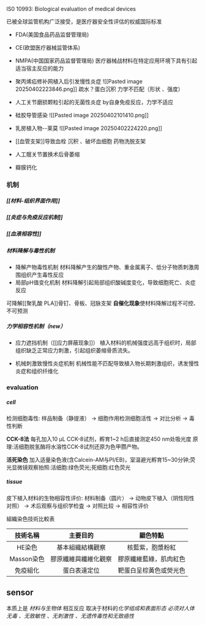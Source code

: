 IS0 10993: Biological evaluation of medical devices

已被全球监管机构广泛接受，是医疗器安全性评估的权威国际标准
- FDA(美国食品药品监督管理局)
- CE(欧盟医疗器械监管体系)
- NMPA(中国国家药品监督管理局)
医疗器械战材料在特定应用环境下具有引起适当宿主反应的能力


- 聚丙烯疝修补网植入后引发慢性炎症
	![[Pasted image 20250402223846.png]]
	疏水？蛋白沉积
	力学不匹配（形状 、强度）
- 人工关节磨损颗粒引起的无菌性炎症
	by自身免疫反应，力学不适应
- 硅胶导管感染
	![[Pasted image 20250402101410.png]]

- 乳房植入物--莱莫
					![[Pasted image 20250402224220.png]]
- [[血管支架]]导致血栓
		沉积 、破坏血细胞			药物洗脱支架
- 人工髋关节置换术后骨萎缩
- 瓣膜钙化

### 机制
##### [[材料-组织界面作用]]

##### [[炎症与免疫反应机制]]

##### [[血液相容性]]

##### 材料降解与毒性机制

- 降解产物毒性机制
材料降解产生的酸性产物、重金属离子、低分子物质刺激周围组织产生毒性反应
- 局部pH值变化机制
材料降解引起局部组织酸碱度变化，导致细胞死亡、炎症反应


可降解[[聚乳酸 PLA]]骨钉、骨板、冠脉支架
**自催化现象**使材料降解过程不可控、不可预测


##### 力学相容性机制（new）

- 应力遮挡机制（[[应力屏蔽现象]]）
植入材料的机械强度远高于组织时，局部组织缺乏正常应力刺激，引起组织萎缩骨质流失。

- 机械刺激致慢性炎症机制
机械性能不匹配导致植入物长期刺激组织，诱发慢性炎症和组织纤维化



### evaluation

##### cell
检测细胞毒性:
样品制备（静提液） → 细胞作用检测细胞活性 → 对比分析 → 毒性判断

**CCK-8法**
每孔加入10 μL CCK-8试剂，孵育1~2 h后直接测定450 nm处吸光度
原理:活细胞脱氢酶将水溶性CCK-8试剂还原为色甲臜产物。

**活死染色**
加入适量染色液(含Calcein-AM与PI/EB)，室温避光孵育15~30分钟;荧光显微镜观察拍照:活细胞:绿色荧光;死细胞:红色荧光


##### tissue
皮下植入材料的生物相容性评价:
材料制备（圆片） → 动物皮下植入（阴性阳性对照） → 术后观察与组织学检査 → 对照比较 → 相容性评价


組織染色技術比較表

|技術名稱|主要目的|顯色特點|
|:-:|:-:|:-:|
|HE染色|基本組織結構觀察|核藍紫，胞漿粉紅|
|Masson染色|膠原纖維與纖維化觀察|膠原纖維藍綠，肌肉紅色|
|免疫組化|蛋白表達定位|靶蛋白呈棕黃色或熒光色|

## sensor
本质上是 *材料与生物体* 相互反应
取决于材料的*化学组成和表面形态*
*必须对人体无毒 、无致敏性 、无刺激性 、无遗传毒性和无致癌性*

